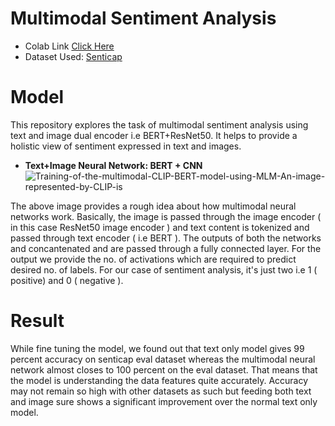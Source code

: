 # Multimodal Sentiment Analysis
- Colab Link [Click Here](https://colab.research.google.com/drive/1T3eur1IooP4pPtR2EGpSG_Aeg5cXkDCL?usp=sharing)
- Dataset Used: [Senticap](https://www.kaggle.com/datasets/prathamsaraf1389/senticap) 

# Model

This repository explores the task of multimodal sentiment analysis using text and image dual encoder i.e BERT+ResNet50. It helps to provide a holistic view of sentiment expressed in text and images.

- <b>Text+Image Neural Network: BERT + CNN </b> <br>
![Training-of-the-multimodal-CLIP-BERT-model-using-MLM-An-image-represented-by-CLIP-is](https://github.com/teamneuralnexus/multimodal-sentiment-analysis/assets/42414965/ded682a9-b2e2-4d1b-a03d-234333b78aa9)

The above image provides a rough idea about how multimodal neural networks work. Basically, the image is passed through the image encoder ( in this case ResNet50 image encoder ) and text content is tokenized and passed through text encoder ( i.e BERT ). The outputs of both the networks and concantenated and are passed through a fully connected layer. For the output we provide the no. of activations which are required to predict desired no. of labels. For our case of sentiment analysis, it's just two i.e 1 ( positive) and 0 ( negative ).

# Result

While fine tuning the model, we found out that text only model gives 99 percent accuracy on senticap eval dataset whereas the multimodal neural network almost closes to 100 percent on the eval dataset. That means that the model is understanding the data features quite accurately. Accuracy may not remain so high with other datasets as such but feeding both text and image sure shows a significant improvement over the normal text only model.

